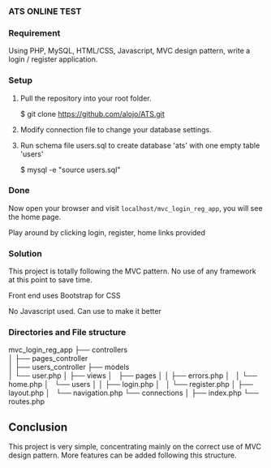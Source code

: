 ### ATS ONLINE TEST 

### Requirement 

Using PHP, MySQL, HTML/CSS, Javascript, MVC design pattern, write a login / register application.

### Setup ###

1) Pull the repository into your root folder.

   $ git clone https://github.com/alojo/ATS.git

2) Modify connection file to change your database settings.

3) Run schema file users.sql to create database 'ats' with one empty table 'users'

    $ mysql -e "source users.sql"

### Done 

Now open your browser and visit `localhost/mvc_login_reg_app`, you will see the home page.

Play around by clicking login, register, home links provided

### Solution 

This project is totally following the MVC pattern. No use of any framework at this point to save time.

Front end uses Bootstrap for CSS

No Javascript used. Can use to make it better

### Directories and File structure 

mvc_login_reg_app
├── controllers                
│   ├── pages_controller        
│   ├── users_controller
├── models         
│   └── user.php
│
├── views
│   ├── pages
│   │   ├── errors.php
│   │   └── home.php
│   └── users
│   │   ├── login.php
│   │   └── register.php
│   ├── layout.php
│   └── navigation.php
└── connections 
│
├── index.php
└── routes.php

## Conclusion

This project is very simple, concentrating mainly on the correct use of MVC design pattern.
More features can be added following this structure.

